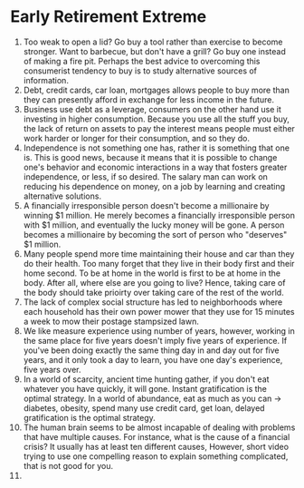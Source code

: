 # Early Retirement Extreme

1. Too weak to open a lid? Go buy a tool rather than exercise to become stronger. Want to barbecue, but don't have a grill? Go buy one instead of making a fire pit. Perhaps the best advice to overcoming this consumerist tendency to buy is to study alternative sources of information.
2. Debt, credit cards, car loan, mortgages allows people to buy more than they can presently afford in exchange for less income in the future. 
3. Business use debt as a leverage, consumers on the other hand use it investing in higher consumption. Because you use all the stuff you buy, the lack of return on assets to pay the interest means people must either work harder or longer for their consumption, and so they do.
4. Independence is not something one has, rather it is something that one is. This is good news, because it means that it is possible to change one's behavior and economic interactions in a way that fosters greater independence, or less, if so desired. The salary man can work on reducing his dependence on money, on a job by learning and creating alternative solutions. 
5. A financially irresponsible person doesn't become a millionaire by winning $1 million. He merely becomes a financially irresponsible person with $1 million, and eventually the lucky money will be gone. A person becomes a millionaire by becoming the sort of person who "deserves" $1 million. 
6. Many people spend more time maintaining their house and car than they do their health. Too many forget that they live in their body first and their home second. To be at home in the world is first to be at home in the body. After all, where else are you going to live? Hence, taking care of the body should take prioirty over taking care of the rest of the world. 
7. The lack of complex social structure has led to neighborhoods where each household has their own power mower that they use for 15 minutes a week to mow their postage stampsized lawn. 
8. We like measure experience using number of years, however, working in the same place for five years doesn't imply five years of experience. If you've been doing exactly the same thing day in and day out for five years, and it only took a day to learn, you have one day's experience, five years over. 
9. In a world of scarcity, ancient time hunting gather, if you don't eat whatever you have quickly, it will gone. Instant gratification is the optimal strategy. In a world of abundance, eat as much as you can -> diabetes, obesity, spend many use credit card, get loan, delayed gratification is the optimal strategy. 
10. The human brain seems to be almost incapable of dealing with problems that have multiple causes. For instance, what is the cause of a financial crisis? It usually has at least ten different causes, However, short video trying to use one compelling reason to explain something complicated, that is not good for you. 
11. 
